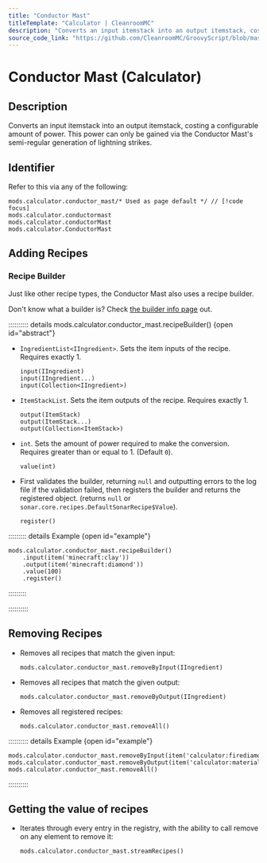 ```yaml
---
title: "Conductor Mast"
titleTemplate: "Calculator | CleanroomMC"
description: "Converts an input itemstack into an output itemstack, costing a configurable amount of power. This power can only be gained via the Conductor Mast's semi-regular generation of lightning strikes."
source_code_link: "https://github.com/CleanroomMC/GroovyScript/blob/master/src/main/java/com/cleanroommc/groovyscript/compat/mods/calculator/ConductorMast.java"
---
```


# Conductor Mast (Calculator)

## Description

Converts an input itemstack into an output itemstack, costing a configurable amount of power. This power can only be gained via the Conductor Mast's semi-regular generation of lightning strikes.

## Identifier

Refer to this via any of the following:

```groovy:no-line-numbers {1}
mods.calculator.conductor_mast/* Used as page default */ // [!code focus]
mods.calculator.conductormast
mods.calculator.conductorMast
mods.calculator.ConductorMast
```


## Adding Recipes

### Recipe Builder

Just like other recipe types, the Conductor Mast also uses a recipe builder.

Don't know what a builder is? Check [the builder info page](../../getting_started/builder.md) out.

:::::::::: details mods.calculator.conductor_mast.recipeBuilder() {open id="abstract"}
- `IngredientList<IIngredient>`. Sets the item inputs of the recipe. Requires exactly 1.

    ```groovy:no-line-numbers
    input(IIngredient)
    input(IIngredient...)
    input(Collection<IIngredient>)
    ```

- `ItemStackList`. Sets the item outputs of the recipe. Requires exactly 1.

    ```groovy:no-line-numbers
    output(ItemStack)
    output(ItemStack...)
    output(Collection<ItemStack>)
    ```

- `int`. Sets the amount of power required to make the conversion. Requires greater than or equal to 1. (Default `0`).

    ```groovy:no-line-numbers
    value(int)
    ```

- First validates the builder, returning `null` and outputting errors to the log file if the validation failed, then registers the builder and returns the registered object. (returns `null` or `sonar.core.recipes.DefaultSonarRecipe$Value`).

    ```groovy:no-line-numbers
    register()
    ```

::::::::: details Example {open id="example"}
```groovy:no-line-numbers
mods.calculator.conductor_mast.recipeBuilder()
    .input(item('minecraft:clay'))
    .output(item('minecraft:diamond'))
    .value(100)
    .register()
```

:::::::::

::::::::::

## Removing Recipes

- Removes all recipes that match the given input:

    ```groovy:no-line-numbers
    mods.calculator.conductor_mast.removeByInput(IIngredient)
    ```

- Removes all recipes that match the given output:

    ```groovy:no-line-numbers
    mods.calculator.conductor_mast.removeByOutput(IIngredient)
    ```

- Removes all registered recipes:

    ```groovy:no-line-numbers
    mods.calculator.conductor_mast.removeAll()
    ```

:::::::::: details Example {open id="example"}
```groovy:no-line-numbers
mods.calculator.conductor_mast.removeByInput(item('calculator:firediamond'))
mods.calculator.conductor_mast.removeByOutput(item('calculator:material:7'))
mods.calculator.conductor_mast.removeAll()
```

::::::::::

## Getting the value of recipes

- Iterates through every entry in the registry, with the ability to call remove on any element to remove it:

    ```groovy:no-line-numbers
    mods.calculator.conductor_mast.streamRecipes()
    ```
